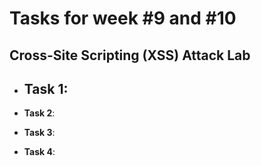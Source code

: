# Tasks for week \#9 and \#10


## Cross-Site Scripting (XSS) Attack Lab

- **Task 1**:
    - 


- **Task 2**:

- **Task 3**:

- **Task 4**:
